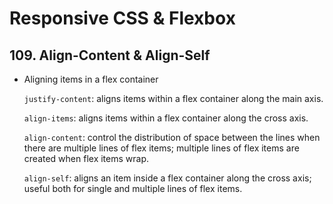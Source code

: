 # Responsive CSS & Flexbox

## 109. Align-Content & Align-Self

- Aligning items in a flex container

    `justify-content`: aligns items within a flex container along the main axis.

    `align-items`: aligns items within a flex container along the cross axis.

    `align-content`: control the distribution of space between the lines when there are multiple lines of flex items; multiple lines of flex items are created when flex items wrap.

    `align-self`: aligns an item inside a flex container along the cross axis; useful both for single and multiple lines of flex items.
